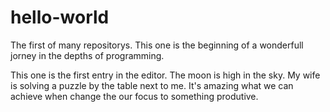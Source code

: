 # hello-world
The first of many repositorys. This one is the beginning of a wonderfull jorney in the depths of programming. 

This one is the first entry in the editor. The moon is high in the sky. My wife is solving a puzzle by the table next to me. 
It's amazing what we can achieve when change the our focus to something produtive. 
